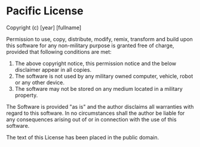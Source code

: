 # Pacific License

Copyright (c) [year] [fullname]

Permission to use, copy, distribute, modify, remix, transform and build upon this software for any non-military
purpose is granted free of charge, provided that following conditions are met:
1. The above copyright notice, this permission notice and the below disclaimer appear in all copies.
2. The software is not used by any military owned computer, vehicle, robot or any other device.
3. The software may not be stored on any medium located in a military property.

The Software is provided "as is" and the author disclaims all warranties with regard to this software. In no circumstances shall the author be liable for any consequences arising out of or in connection with the use of this software. 

The text of this License has been placed in the public domain.
